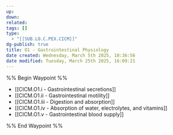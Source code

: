 ```yaml
---
up: 
down: 
related: 
tags: []
type:
  - "[[SUB.LO.C.PEX.CICM]]"
dg-publish: true
title: O1 - Gastrointestinal Physiology
date created: Wednesday, March 5th 2025, 10:36:56
date modified: Tuesday, March 25th 2025, 16:09:21
---
```


%% Begin Waypoint %%

- [[CICM.O1.i - Gastrointestinal secretions]]
- [[CICM.O1.ii - Gastrointestinal motility]]
- [[CICM.O1.iii - Digestion and absorption]]
- [[CICM.O1.iv - Absorption of water, electrolytes, and vitamins]]
- [[CICM.O1.v - Gastrointestinal blood supply]]

%% End Waypoint %%
